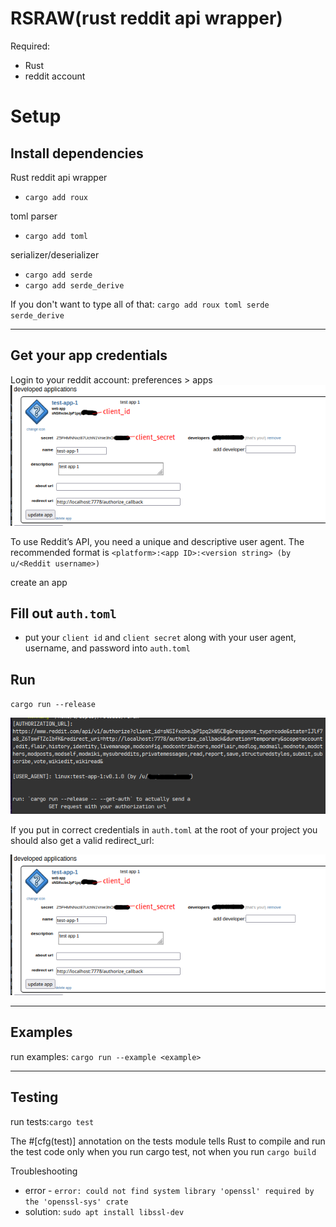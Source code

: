 # RSRAW(rust reddit api wrapper)

Required:
- Rust
- reddit account

# Setup

## Install dependencies
Rust reddit api wrapper
- `cargo add roux`

toml parser
- `cargo add toml`

serializer/deserializer
- `cargo add serde`
- `cargo add serde_derive`

If you don't want to type all of that: `cargo add roux toml serde serde_derive`

---

## Get your app credentials
Login to your reddit account:
preferences > apps
![developer application](img/app-example-00.png)

To use Reddit’s API, you need a unique and descriptive user agent. The recommended format is `<platform>:<app ID>:<version string> (by u/<Reddit username>)`

create an app

## Fill out `auth.toml`
- put your `client id` and `client secret` along with your user agent, username, and password into `auth.toml` 

## Run

`cargo run --release`

![cargo-run](img/cargo-run-00.png)

If you put in correct credentials in `auth.toml` at the root of your project you should also get a valid redirect_url:


![cargo-run](img/app-example-00.png)


---

## Examples
run examples: `cargo run --example <example>`

---

## Testing
run tests:`cargo test`

The #[cfg(test)] annotation on the tests module tells Rust to compile and run the test code only when you run cargo test, not when you run `cargo build`

Troubleshooting
- error - `error: could not find system library 'openssl' required by the 'openssl-sys' crate`
- solution: `sudo apt install libssl-dev`